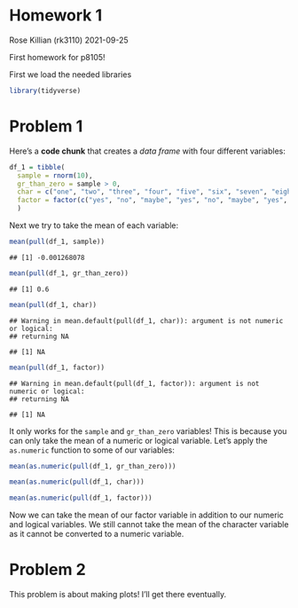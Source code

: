 Homework 1
================
Rose Killian (rk3110)
2021-09-25

First homework for p8105!

First we load the needed libraries

``` r
library(tidyverse)
```

# Problem 1

Here’s a **code chunk** that creates a *data frame* with four different
variables:

``` r
df_1 = tibble(
  sample = rnorm(10),
  gr_than_zero = sample > 0,
  char = c("one", "two", "three", "four", "five", "six", "seven", "eight", "nine", "ten"),
  factor = factor(c("yes", "no", "maybe", "yes", "no", "maybe", "yes", "no", "maybe", "yes"))
  )
```

Next we try to take the mean of each variable:

``` r
mean(pull(df_1, sample))
```

    ## [1] -0.001268078

``` r
mean(pull(df_1, gr_than_zero))
```

    ## [1] 0.6

``` r
mean(pull(df_1, char))
```

    ## Warning in mean.default(pull(df_1, char)): argument is not numeric or logical:
    ## returning NA

    ## [1] NA

``` r
mean(pull(df_1, factor))
```

    ## Warning in mean.default(pull(df_1, factor)): argument is not numeric or logical:
    ## returning NA

    ## [1] NA

It only works for the `sample` and `gr_than_zero` variables! This is
because you can only take the mean of a numeric or logical variable.
Let’s apply the `as.numeric` function to some of our variables:

``` r
mean(as.numeric(pull(df_1, gr_than_zero)))

mean(as.numeric(pull(df_1, char)))

mean(as.numeric(pull(df_1, factor)))
```

Now we can take the mean of our factor variable in addition to our
numeric and logical variables. We still cannot take the mean of the
character variable as it cannot be converted to a numeric variable.

# Problem 2

This problem is about making plots! I’ll get there eventually.
